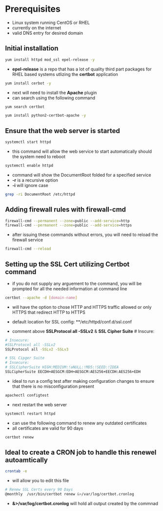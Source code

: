 # Prerequisites
* Linux system running CentOS or RHEL
* currently on the internet
* valid DNS entry for desired domain

## Initial installation
```bash
yum install httpd mod_ssl epel-release -y
```
* **epel-release** is a repo that has a lot of quality third part packages for RHEL based systems utlizing the **certbot** application
```bash
yum install cerbot -y
```
* next will need to install the **Apache** plugin
* can search using the following command
```bash
yum search certbot
```
```bash
yum install python2-certbot-apache -y
```

## Ensure that the web server is started
```bash
systemctl start httpd
```
* this command will allow the web service to start automatically should the system need to reboot
```bash
systemctl enable httpd
```
* command will show the DocumentRoot folded for a specified service
*  **-r** is a recursive option
*  **-i** will ignore case
```bash
grep -ri DocumentRoot /etc/httpd
```

## Adding firewall rules with firewall-cmd
```bash
firewall-cmd --permanent --zone=public --add-service=http
firewall-cmd --permanent --zone=public --add-service=https
```
* after issuing these commands without errors, you will need to reload the firewall service
```bash
firewall-cmd --reload
```
 
## Setting up the SSL Cert utilizing Certbot command
* if you do not supply any arguement to the command, you will be prompted for all the needed information at command line
```bash
certbot --apache -d [domain-name]
```
* will have the option to chose HTTP and HTTPS traffic allowed or only HTTPS that redirect HTTP to HTTPS

* default location for SSL config: **/etc/httpd/conf.d/ssl.conf
* comment above **SSLProtocol all -SSLv2** & **SSL Cipher Suite** # Inscure:
```bash
# Insecure:
#SSLProtocol all -SSLv2
SSLProtocol all -SSLv2 -SSLv3

# SSL Cipger Suite
# Insecure:
# SSLCipherSuite HIGH:MEDIUM:!aNULL:!MD5:!SEED:!IDEA
SSLCipherSuite EECDH+AESGCM:EDH+AESGCM:AES256+EECDH:AES256+EDH
```
* ideal to run a config test after making configuration changes to ensure that there is no misconfiguration present
```bash
apachectl configtest
```
* next restart the web server
```bash
systemctl restart httpd
```
* can use the following command to renew any outdated certificates
* all certificates are valid for 90 days
```bash
certbot renew
```

## Ideal to create a CRON job to handle this renewel autoamtically
```bash
crontab -e
```
* will allow you to edit this file
```bash
# Renew SSL Certs every 90 Days
@monthly  /usr/bin/certbot renew &>/var/log/certbot.cronlog
```
* **&>/var/log/certbot.cronlog** will hold all output created by the commnad
